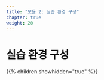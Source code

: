 ```yaml
---
title: "모듈 2: 실습 환경 구성"
chapter: true
weight: 20
---
```


# 실습 환경 구성

{{% children showhidden="true" %}}